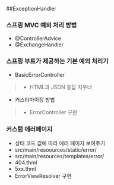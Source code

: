 ##ExceptionHandler

### 스프링 MVC 예외 처리 방법
 - @ControllerAdvice
 - @ExchangeHandler
 
### 스프링 부트가 제공하는 기본 예외 처리기
- BasicErrorController
> - HTML과 JSON 응답 지우너
- 커스터마이징 방법
> - ErrorController 구현

### 커스텀 에러페이지
- 상태 코드 값에 따라 에러 페이지 보여주기
- src/main/resoources/static/error/
- src/main/resources/templates/error/
- 404.thml
- 5xx.thml
- ErrorViewResolver 구현